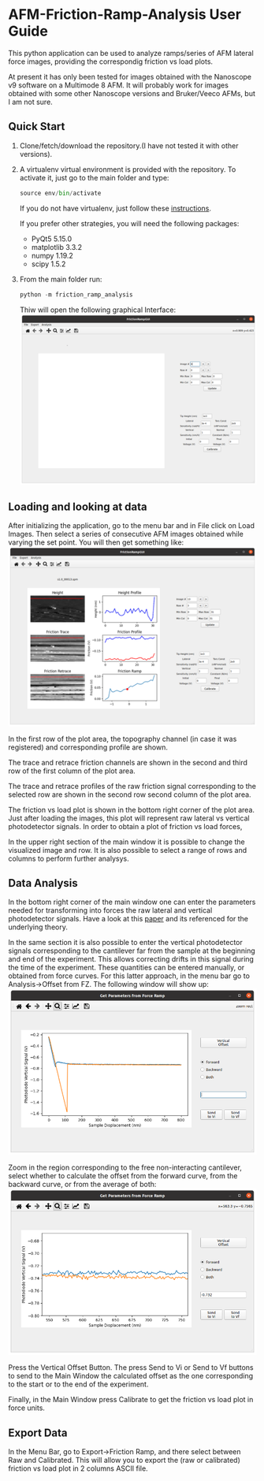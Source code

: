 # AFM-Friction-Ramp-Analysis User Guide

This python application can be used to analyze ramps/series of AFM lateral force images, providing the correspondig friction vs load plots. 

At present it has only been tested for images obtained with the Nanoscope v9 software on a Multimode 8 AFM. It will probably work for images obtained with some other Nanoscope versions and Bruker/Veeco AFMs, but I am not sure.

## Quick Start

1. Clone/fetch/download the repository.(I have not tested it with other versions).
2. A virtualenv virtual environment is provided with the repository. To activate it, just go to the main folder and type:
	```python
	source env/bin/activate
	```
	If you do not have virtualenv, just follow these [instructions](https://virtualenv.pypa.io/en/latest/installation.html).

	If you prefer other strategies, you will need the following packages:
	* PyQt5 5.15.0
	* matplotlib 3.3.2
	* numpy 1.19.2 
	* scipy 1.5.2
3. From the main folder run:
	```python
	python -m friction_ramp_analysis
	```
	Thiw will open the following graphical Interface:
	![Main Window](UserGuideImages/MainWindow.png)

## Loading and looking at data
After initializing the application, go to the menu bar and in File click on Load Images. Then select a series of consecutive AFM images obtained while varying the set point. You will then get something like:
![Main Window](UserGuideImages/MainWindowWithData.png)

In the first row of the plot area, the topography channel (in case it was registered) and corresponding profile are shown.

The trace and retrace friction channels are shown in the second and third row of the first column of the plot area.

The trace and retrace profiles of the raw friction signal corresponding to the selected row are shown in the second row second column of the plot area.

The friction vs load plot is shown in the bottom right corner of the plot area. Just after loading the images, this plot will represent raw lateral vs vertical photodetector signals. In order to obtain a plot of friction vs load forces, 

In the upper right section of the main window it is possible to change the visualized image and row. It is also possible to select a range of rows and columns to perform further analysys.

## Data Analysis
In the bottom right corner of the main window one can enter the parameters needed for transforming into forces the raw lateral and vertical photodetector signals. Have a look at this [paper](https://pubs.acs.org/doi/full/10.1021/la201673r) and its referenced for the underlying theory.

In the same section it is also possible to enter the vertical photodetector signals corresponding to the cantilever far from the sample at the beginning and end of the experiment. This allows correcting drifts in this signal during the time of the experiment. These quantities can be entered manually, or obtained from force curves. For this latter approach, in the menu bar go to Analysis->Offset from FZ. The following window will show up:
![FZ GUI](UserGuideImages/FZ1.png)

Zoom in the region corresponding to the free non-interacting cantilever, select whether to calculate the offset from the forward curve, from the backward curve, or from the average of both:
![FZ GUI](UserGuideImages/FZ2.png)

Press the Vertical Offset Button. The press Send to Vi or Send to Vf buttons to send to the Main Window the calculated offset as the one corresponding to the start or to the end of the experiment.

Finally, in the Main Window press Calibrate to get the friction vs load plot in force units.

## Export Data
In the Menu Bar, go to Export->Friction Ramp, and there select between Raw and Calibrated. This will allow you to export the (raw or calibrated) friction vs load plot in 2 columns ASCII file.


